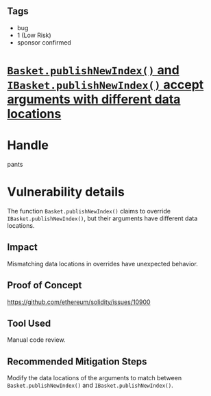 ## Tags

- bug
- 1 (Low Risk)
- sponsor confirmed

# [`Basket.publishNewIndex()` and `IBasket.publishNewIndex()` accept arguments with different data locations](https://github.com/code-423n4/2021-10-defiprotocol-findings/issues/42) 

# Handle

pants


# Vulnerability details

The function `Basket.publishNewIndex()` claims to override `IBasket.publishNewIndex()`, but their arguments have different data locations.

## Impact
Mismatching data locations in overrides have unexpected behavior.

## Proof of Concept
https://github.com/ethereum/solidity/issues/10900

## Tool Used
Manual code review.

## Recommended Mitigation Steps
Modify the data locations of the arguments to match between `Basket.publishNewIndex()` and `IBasket.publishNewIndex()`.

